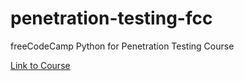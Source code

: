 # penetration-testing-fcc
freeCodeCamp Python for Penetration Testing Course

[Link to Course](https://www.freecodecamp.org/learn/information-security/python-for-penetration-testing)
